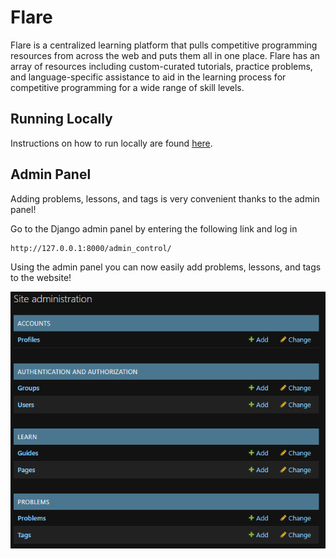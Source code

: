 # Flare
Flare is a centralized learning platform that pulls competitive programming resources from across the web and puts them all in one place. Flare has an array of resources including custom-curated tutorials, practice problems, and language-specific assistance to aid in the learning process for competitive programming for a wide range of skill levels.

## Running Locally
Instructions on how to run locally are found [here](CONTRIBUTING.md).

## Admin Panel
Adding problems, lessons, and tags is very convenient thanks to the admin panel!

Go to the Django admin panel by entering the following link and log in

```
http://127.0.0.1:8000/admin_control/
```

Using the admin panel you can now easily add problems, lessons, and tags to the website!

![Django Admin Panel](/screenshots/django_admin_panel.png?raw=true)

